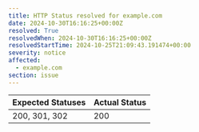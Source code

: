 ```yaml
---
title: HTTP Status resolved for example.com
date: 2024-10-30T16:16:25+00:00Z
resolved: True
resolvedWhen: 2024-10-30T16:16:25+00:00Z
resolvedStartTime: 2024-10-25T21:09:43.191474+00:00
severity: notice
affected:
  - example.com
section: issue
---
```


| Expected Statuses | Actual Status  |
|-------------------|----------------|
| 200, 301, 302 | 200 |
